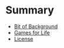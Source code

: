 # Summary

* [Bit of Background](bit_of_background/README.md)
* [Games for Life](gaming_history/README.md)
* [License](licensing/LICENSE.md)

